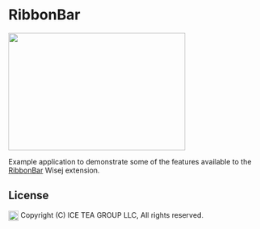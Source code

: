 RibbonBar
====

<img src="https://raw.githubusercontent.com/iceteagroup/wisej-examples/master/Support/Images/RibbonBarExample.png" width="350" height="233">

Example application to demonstrate some of the features available to the [RibbonBar](https://github.com/iceteagroup/wisej-extensions/tree/master/Wisej.Web.Ext.RibbonBar) Wisej extension.

License
-------
<img src="http://iceteagroup.com/wp-content/uploads/2017/01/Square-64x64-trasp.png" height="20" align="top"> Copyright (C) ICE TEA GROUP LLC, All rights reserved.

